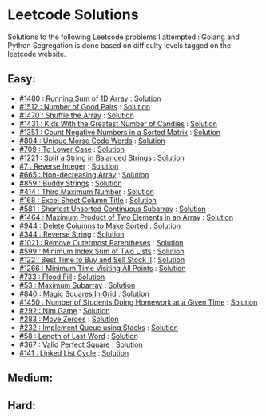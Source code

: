 # Leetcode Solutions

Solutions to the following Leetcode problems I attempted : Golang and Python
Segregation is done based on difficulty levels tagged on the leetcode website.

## Easy:
* [#1480 : Running Sum of 1D Array](https://leetcode.com/problems/running-sum-of-1d-array) : [Solution](/easy/running_sum_1d)
* [#1512 : Number of Good Pairs](https://leetcode.com/problems/number-of-good-pairs/) : [Solution](/easy/good_pairs)
* [#1470 : Shuffle the Array](https://leetcode.com/problems/shuffle-the-array/) : [Solution](/easy/shuffle_array)
* [#1431 : Kids With the Greatest Number of Candies](https://leetcode.com/problems/kids-with-the-greatest-number-of-candies/) : [Solution](/easy/kids_with_candies)
* [#1351 : Count Negative Numbers in a Sorted Matrix](https://leetcode.com/problems/count-negative-numbers-in-a-sorted-matrix/) : [Solution](/easy/count_negative_numbers)
* [#804 : Unique Morse Code Words](https://leetcode.com/problems/unique-morse-code-words/) : [Solution](/easy/morse_code_words)
* [#709 : To Lower Case](https://leetcode.com/problems/to-lower-case/) : [Solution](/easy/to_lower_case)
* [#1221 : Split a String in Balanced Strings](https://leetcode.com/problems/split-a-string-in-balanced-strings/) : [Solution](/easy/balance_string)
* [#7 : Reverse Integer](https://leetcode.com/problems/reverse-integer/) : [Solution](/easy/reverse_integer)
* [#665 : Non-decreasing Array](https://leetcode.com/problems/non-decreasing-array/) : [Solution](/easy/non_decreasing_array)
* [#859 : Buddy Strings](https://leetcode.com/problems/buddy-strings/) : [Solution](/easy/buddy_strings)
* [#414 : Third Maximum Number](https://leetcode.com/problems/third-maximum-number/) : [Solution](/easy/third_max)
* [#168 : Excel Sheet Column Title](https://leetcode.com/problems/excel-sheet-column-title/) : [Solution](/easy/excel_sheet_column)
* [#581 : Shortest Unsorted Continuous Subarray](https://leetcode.com/problems/shortest-unsorted-continuous-subarray/) : [Solution](/easy/unsorted_subarray)
* [#1464 : Maximum Product of Two Elements in an Array](https://leetcode.com/problems/maximum-product-of-two-elements-in-an-array/) : [Solution](/easy/max_product)
* [#944 : Delete Columns to Make Sorted](https://leetcode.com/problems/delete-columns-to-make-sorted/) : [Solution](/easy/delete_columns)
* [#344 : Reverse String](https://leetcode.com/problems/reverse-string/) : [Solution](/easy/reverse_string)
* [#1021 : Remove Outermost Parentheses](https://leetcode.com/problems/remove-outermost-parentheses/) : [Solution](/easy/remove_parantheses)
* [#599 : Minimum Index Sum of Two Lists](https://leetcode.com/problems/minimum-index-sum-of-two-lists/) : [Solution](/easy/min_index_sum)
* [#122 : Best Time to Buy and Sell Stock II](https://leetcode.com/problems/best-time-to-buy-and-sell-stock-ii/) : [Solution](/easy/stock_2)
* [#1266 : Minimum Time Visiting All Points](https://leetcode.com/problems/minimum-time-visiting-all-points/) : [Solution](/easy/visit_points)
* [#733 : Flood Fill](https://leetcode.com/problems/flood-fill/) : [Solution](/easy/flood_fill)
* [#53 : Maximum Subarray](https://leetcode.com/problems/maximum-subarray/) : [Solution](/easy/max_sum_subarray)
* [#840 : Magic Squares In Grid](https://leetcode.com/problems/magic-squares-in-grid/) : [Solution](/easy/magic_squares)
* [#1450 : Number of Students Doing Homework at a Given Time](https://leetcode.com/problems/number-of-students-doing-homework-at-a-given-time/) : [Solution](/easy/students_hw)
* [#292 : Nim Game](https://leetcode.com/problems/nim-game/) : [Solution](/easy/nim_game)
* [#283 : Move Zeroes](https://leetcode.com/problems/move-zeroes/) : [Solution](/easy/move_zeroes)
* [#232 : Implement Queue using Stacks](https://leetcode.com/problems/implement-queue-using-stacks/) : [Solution](/easy/queue_using_stack)
* [#58 : Length of Last Word](https://leetcode.com/problems/length-of-last-word/) : [Solution](/easy/last_word_len)
* [#367 : Valid Perfect Square](https://leetcode.com/problems/valid-perfect-square/) : [Solution](/easy/perfect_square)
* [#141 : Linked List Cycle](https://leetcode.com/problems/linked-list-cycle/) : [Solution](/easy/linked_list_cycle)

## Medium:

## Hard:
